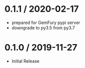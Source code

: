 # 0.1.1 / 2020-02-17

   * prepared for GemFury pypi server
   * downgrade to py3.5 from py3.7

# 0.1.0 / 2019-11-27

  * Initial Release
